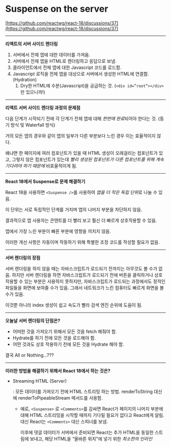 # Suspense on the server

[https://github.com/reactwg/react-18/discussions/37](https://github.com/reactwg/react-18/discussions/37)

---

**리액트의 서버 사이드 렌더링**

1. 서버에서 전체 앱에 대한 데이터를 가져옴.
2. 서버에서 전체 앱을 HTML로 렌더링하고 응답으로 보냄.
3. 클라이언트에서 전체 앱에 대한 Javascript 코드를 로드함.
4. Javascript 로직을 전체 앱을 대상으로 서버에서 생성한 HTML에 연결함. (Hydration)
    1. Dry한 HTML에 수분(Javascript)을 공급하는 것. (`<div id=”root”></div>` 만 있으니까!)

---

**리액트 서버 사이드 렌더링 과정의 문제점**

다음 단계가 시작되기 전에 각 단계가 전체 앱에 대해 *한번에 완료*되어야 한다는 것. (동기 방식 및 Waterfall 방식)

거의 모든 앱의 경우와 같이 앱의 일부가 다른 부분보다 느린 경우 이는 효율적이지 않다.

왜냐면 한 페이지에 여러 컴포넌트가 있을 때 HTML 생성이 오래걸리는 컴포넌트가 있고, 그렇지 않은 컴포넌트가 있는데 *빨리 생성된 컴포넌트가 다른 컴포넌트를 위해 계속 기다려야 하기 때문에* 비효율적이게 됨.

---

**React 18에서 Suspense로 문제 해결하기**

React 18을 사용하면 `<Suspense />`를 사용하여 *앱을 더 작은 독립 단위*로 나눌 수 있음.

이 단위는 서로 독립적인 단계를 거치며 앱의 나머지 부분을 차단하지 않음.

결과적으로 앱 사용자는 콘텐트를 더 빨리 보고 훨신 더 빠르게 상호작용할 수 있음.

앱에서 가장 느린 부분이 빠른 부분에 영향을 끼치지 않음.

이러한 개선 사항은 자동이며 작동하기 위해 특별한 조정 코드를 작성할 필요가 없음.

---

**서버 렌더링의 장점**

서버 렌더링을 하지 않을 때는 자바스크립트가 로드되기 전까지는 아무것도 볼 수가 없음. 하지만 서버 렌더링을 하면 자바스크립트가 로드되기 전에 버튼을 클릭하거나 상호작용할 수 있는 부분은 사용하지 못하지만, 자바스크립트가 로드되는 과정에서도 정적인 파일들을 화면에 보여줄 수가 있음. 그래서 네트워크가 느린 컴퓨터도 빠르게 화면을 볼 수가 있음.

이것뿐 아니라 index 생성이 쉽고 속도가 빨라 검색 엔진 순위에 도움이 됨.

---

**오늘날 서버 렌더링의 단점은?**

- 어떠한 것을 가져오기 위해서 모든 것을 fetch 해줘야 함.
- Hydrate를 하기 전에 모든 것을 로드해야 함.
- 어떤 것과도 상호 작용하기 전에 모든 것을 Hydrate 해야 함.

결국 All or Nothing…???

---

**이러한 방법을 해결하기 위해서 React 18에서 하는 것은?**

- Streaming HTML (Server)
    
    : 모든 데이터를 가져오기 전에 HTML 스트리밍 하는 방법. renderToString 대신에 renderToPipeableStream 메서드를 사용함.
    
    - 예로, `<Suspense>` 로 `<Comments>`를 감싸면 React가 페이지의 나머지 부분에 대해 HTML 스트리밍을 시작할 때까지 기다릴 필요가 없다고 React에게 알림. 대신 React는 `<Comments>` 대신 스피너를 보냄.
        
        이후에 댓글 데이터가 서버에서 준비되면 React는 추가 HTML을 동일한 스트림에 보내고, 해당 HTML을 “올바른 위치"에 넣기 위한 *최소한의 인라인 <script> 태그*를 보냄.
        
        결과적으로, React 자체가 클라이언트에 로드되기 전에 뒤늦은 `<Comments>` HTML이 ‘팝업' 됨.
        
    - 이것은 우리의 첫 번째 문제를 해결함. 이제 아무것도 표시하기 전에 모든 데이터를 가져올 필요가 없음. *화면의 일부가 초기 HTML을 지연시키는 경우 모든 HTML을 지연하거나 HTML에서 제외할지 선택할 필요가 없음.* 나중에 HTML 스트림에서 해당 부분이 “Pop in” 되도록 허용할 수 있음.
    - 기존 HTML 스트리밍과 달리 Top-Down 순서로 발생할 필요가 없음.

- Selective Hydration (Client)
    
    : 모든 코드가 로드되기 전에 Hydrate 하는 방법. 
    
    - 현재는 초기 HTML을 더 일찍 보낼 수 있지만, 여전히 문제가 있음. `<Comments>` 위젯에 대한 Javascript 코드가 로드될 때까지 클라이언트 앱에서 Hydrate를 시작할 수가 없음. 코드 크기가 크면 시간이 걸릴 수 있음.
        
        큰 번들을 피하기 위해 일반적으로 “코드 분할”(Code Splitting)을 사용함. *코드 조각을 동기적으로 로드할 필요가 없도록 지정하면* 번들러가 이를 별도의 <script> 태그로 분할함.
        
        `React.lazy`로 코드 분할을 사용하여, 기본 번들에서 `<Comments>` 코드를 분할할 수 있음.
        
        ```jsx
        import { lazy } from 'react';
        const Comments = lazy(() => import('./Comments.js'));
        
        // ...
        
        <Suspense fallback={<Spinner />}>
        	<Comments />
        </Suspense>
        ```
        
        이전 버전에서 이 방법은 서버 렌더링에서 작동하지 않았음.
        
    - `React.lazy`
        
        : 클라이언트 사이드 렌더링 단계에서 큰 번들의 JavaScript 코드들을 작은 Chunk들로 나누어 로드될 수 있게 해주는 역할. (리액트 18부터는 서버 사이드에서도 가능)
        
    - 서버 렌더링에서 순차적으로 Hydrating 하는 순서
        - HTML이 순차적으로 스트리밍되고 렌더링하는 비용이 큰 컴포넌트들은 `<Suspense>`로 감쌈으로 인해 해당 부분이 여전히 Fallback Element를 내보내고 있어도 그와 상관없이 페이지 다른 부분의 Hydrating을 진행함.
        - 나머지 부분까지 HTML 스트리밍 된 후 JS 번들이 로드된 컴포넌트들은 그 부분 또한 Hydrating 해줌.
        - *사용자의 인터랙션에 따라* 어떤 것을 먼저 hydration 시킬지에 대한 *우선순위*를 정할 수 있게 되었음. React는 클릭이 발생했음을 기록하고 더 긴급하기 때문에 댓글에 우선 순위를 부여함.
            
            React will record that the click happened, and prioritize hydrating the comments instead